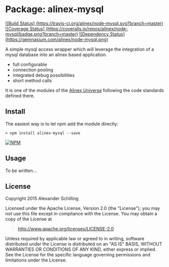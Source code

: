 Package: alinex-mysql
=================================================

[![Build Status] (https://travis-ci.org/alinex/node-mysql.svg?branch=master)](https://travis-ci.org/alinex/node-mysql)
[![Coverage Status] (https://coveralls.io/repos/alinex/node-mysql/badge.png?branch=master)](https://coveralls.io/r/alinex/node-mysql?branch=master)
[![Dependency Status] (https://gemnasium.com/alinex/node-mysql.png)](https://gemnasium.com/alinex/node-mysql)

A simple mysql access wrapper which will leverage the integration of a mysql
database into an alinex based application.

- full configurable
- connection pooling
- integrated debug possibilities
- short method calls

It is one of the modules of the [Alinex Universe](http://alinex.github.io/node-alinex)
following the code standards defined there.


Install
-------------------------------------------------

The easiest way is to let npm add the module directly:

    > npm install alinex-mysql --save

[![NPM](https://nodei.co/npm/alinex-mysql.png?downloads=true&stars=true)](https://nodei.co/npm/alinex-mysql/)


Usage
-------------------------------------------------

To be written...


License
-------------------------------------------------

Copyright 2015 Alexander Schilling

Licensed under the Apache License, Version 2.0 (the "License");
you may not use this file except in compliance with the License.
You may obtain a copy of the License at

>  <http://www.apache.org/licenses/LICENSE-2.0>

Unless required by applicable law or agreed to in writing, software
distributed under the License is distributed on an "AS IS" BASIS,
WITHOUT WARRANTIES OR CONDITIONS OF ANY KIND, either express or implied.
See the License for the specific language governing permissions and
limitations under the License.
